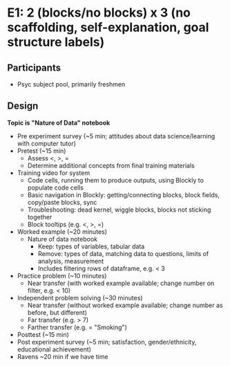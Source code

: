 # E1: 2 (blocks/no blocks) x 3 (no scaffolding, self-explanation, goal structure labels)

## Participants

- Psyc subject pool, primarily freshmen

## Design

**Topic is "Nature of Data" notebook**

- Pre experiment survey (~5 min; attitudes about data science/learning with computer tutor)
- Pretest (~15 min)
    - Assess <, >, =
    - Determine additional concepts from final training materials
- Training video for system
    - Code cells, running them to produce outputs, using Blockly to populate code cells
    - Basic navigation in Blockly: getting/connecting blocks, block fields, copy/paste blocks, sync
    - Troubleshooting: dead kernel, wiggle blocks, blocks not sticking together
    - Block tooltips (e.g. <, >, =)
- Worked example (~20 minutes)
    - Nature of data notebook
        - Keep: types of variables, tabular data
        - Remove: types of data, matching data to questions, limits of analysis, measurement
        - Includes filtering rows of dataframe, e.g. < 3
- Practice problem (~10 minutes)
    - Near transfer (with worked example available; change number on filter, e.g. < 10)
- Independent problem solving (~30 minutes)
    - Near transfer (without worked example available; change number as before, but different)
    - Far transfer (e.g. > 7)
    - Farther transfer (e.g. = "Smoking")
- Posttest (~15 min)
- Post experiment survey (~5 min; satisfaction, gender/ethnicity, educational achievement)
- Ravens ~20 min if we have time
